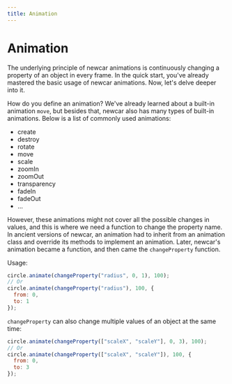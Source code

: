 ```yaml
---
title: Animation
---
```


# Animation

The underlying principle of newcar animations is continuously changing a property of an object in every frame. In the quick start, you've already mastered the basic usage of newcar animations. Now, let's delve deeper into it.

How do you define an animation? We've already learned about a built-in animation `move`, but besides that, newcar also has many types of built-in animations. Below is a list of commonly used animations:

- create
- destroy
- rotate
- move
- scale
- zoomIn
- zoomOut
- transparency
- fadeIn
- fadeOut
- ...

However, these animations might not cover all the possible changes in values, and this is where we need a function to change the property name. In ancient versions of newcar, an animation had to inherit from an animation class and override its methods to implement an animation. Later, newcar's animation became a function, and then came the `changeProperty` function.

Usage:

```javascript
circle.animate(changeProperty("radius", 0, 1), 100);
// Or
circle.animate(changeProperty("radius"), 100, {
  from: 0,
  to: 1
});
```

`changeProperty` can also change multiple values of an object at the same time:

```javascript
circle.animate(changeProperty(["scaleX", "scaleY"], 0, 3), 100);
// Or
circle.animate(changeProperty(["scaleX", "scaleY"]), 100, {
  from: 0,
  to: 3
});
```
